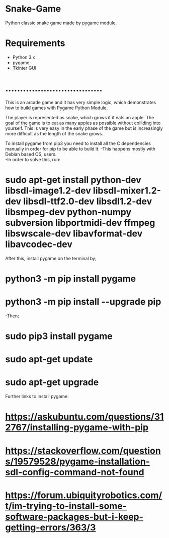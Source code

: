 # Snake-Game
Python classic snake game made by pygame module.


# Requirements
- Python 3.x
- pygame
- Tkinter GUI

# .................................
This is an arcade game and it has very simple logic, which demonstrates how to build games with Pygame Python Module.

The player is represented as snake, which grows if it eats an apple.
 The goal of the game is to eat as many apples as possible without colliding into yourself.
  This is very easy in the early phase of the game but is increasingly more difficult as the length of the snake grows.

To install pygame from pip3 you need to install all the C dependencies manually in order for pip to be able to build it.
-This happens mostly with Debian based OS, users.\
-In order to solve this, run:
# sudo apt-get install python-dev libsdl-image1.2-dev libsdl-mixer1.2-dev libsdl-ttf2.0-dev libsdl1.2-dev libsmpeg-dev python-numpy subversion libportmidi-dev ffmpeg libswscale-dev libavformat-dev libavcodec-dev

After this, install pygame on the terminal by;
# python3 -m pip install pygame
# python3 -m pip install --upgrade pip
-Then;
# sudo pip3 install pygame
# sudo apt-get update
# sudo apt-get upgrade

Further links to install pygame:
# https://askubuntu.com/questions/312767/installing-pygame-with-pip
# https://stackoverflow.com/questions/19579528/pygame-installation-sdl-config-command-not-found
# https://forum.ubiquityrobotics.com/t/im-trying-to-install-some-software-packages-but-i-keep-getting-errors/363/3
